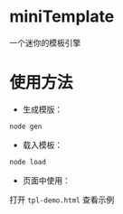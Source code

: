 # miniTemplate
一个迷你的模板引擎

# 使用方法

* 生成模版：

``` javascript
node gen
```

* 载入模板：

``` javascript
node load
```

* 页面中使用：

打开 `tpl-demo.html` 查看示例

